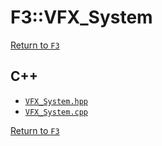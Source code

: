 # F3::VFX_System

[Return to `F3`](/docs/F3.md)

## C++

- [`VFX_System.hpp`](/c++/include/VFX_System.hpp)
- [`VFX_System.cpp`](/c++/source/VFX_System.cpp)

[Return to `F3`](/docs/F3.md)
